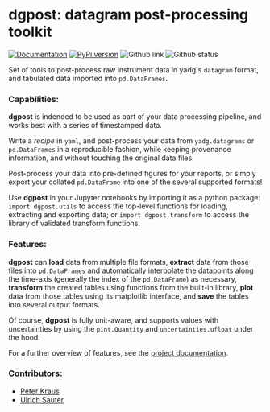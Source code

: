 # dgpost: datagram post-processing toolkit

[![Documentation](https://badgen.net/badge/docs/dgbowl.github.io/grey?icon=firefox)](https://dgbowl.github.io/dgpost)
[![PyPi version](https://badgen.net/pypi/v/dgpost/?icon=pypi)](https://pypi.org/project/dgpost)
![Github link](https://badgen.net/github/tag/dgbowl/dgpost/?icon=github)
![Github status](https://badgen.net/github/checks/dgbowl/dgpost/?icon=github)

Set of tools to post-process raw instrument data in yadg's `datagram` format, and
tabulated data imported into `pd.DataFrames`.

### Capabilities:
**dgpost** is indended to be used as part of your data processing pipeline, and 
works best with a series of timestamped data.

Write a *recipe* in `yaml`, and post-process your data from `yadg.datagrams` or 
`pd.DataFrames` in a reproducible fashion, while keeping provenance information, 
and without touching the original data files.

Post-process your data into pre-defined figures for your reports, or simply export
your collated `pd.DataFrame` into one of the several supported formats!

Use **dgpost** in your Jupyter notebooks by importing it as a python package:
`import dgpost.utils` to access the top-level functions for loading, extracting
and exporting data; or `import dgpost.transform` to access the library of validated
transform functions.

### Features:

**dgpost** can **load** data from multiple file formats, **extract** data from those 
files into `pd.DataFrames` and automatically interpolate the datapoints along the 
time-axis (generally the index of the `pd.DataFrame`) as necessary, **transform**
the created tables using functions from the built-in library, **plot** data from 
those tables using its matplotlib interface, and **save** the tables into several
output formats.

Of course, **dgpost** is fully unit-aware, and supports values with uncertainties 
by using the `pint.Quantity` and `uncertainties.ufloat` under the hood.

For a further overview of features, see the [project documentation](https://dgbowl.github.io/dgpost).

### Contributors:
- [Peter Kraus](http://github.com/PeterKraus)
- [Ulrich Sauter](http://github.com/ileu)

